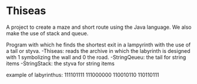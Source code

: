 # Thiseas
A project to create a maze and short route using the Java language. We also make the use of stack and queue.

Program with which he finds the shortest exit in a lampyrinth with the use of a tail or styva.
-Thiseas: reads the archive in which the labyrinth is designed with 1 symbolizing the wall
and 0 the road.
-StringQeueu: the tail for string items
-StringStack: the styva for string items

example of labyrinthus:
111101111
111000000
110010110
110110111
